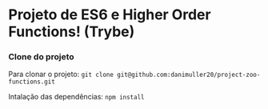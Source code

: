 # Projeto de ES6 e Higher Order Functions! (Trybe)

### Clone do projeto

Para clonar o projeto: `git clone git@github.com:danimuller20/project-zoo-functions.git`

Intalação das dependências: `npm install`
